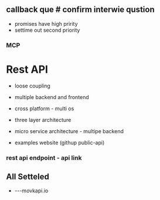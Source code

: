 ## callback que # confirm interwie qustion

- promises have high pririty
- settime out second priority

### MCP

# Rest API

- loose coupling
- multiple backend and frontend
- cross platform - multi os
- three layer architecture
- micro service architecture - multipe backend

- examples website (githup public-api)

### rest api endpoint - api link

## All Setteled

- ---movkapi.io
